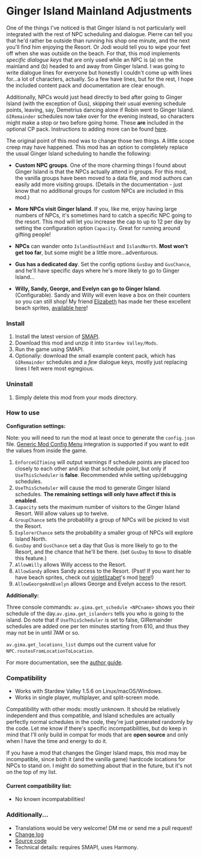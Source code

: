 # Ginger Island Mainland Adjustments

One of the things I've noticed is that Ginger Island is not particularly well integrated with the rest of NPC scheduling and dialogue. Pierre can tell you that he'd rather be outside than running his shop one minute, and the next you'll find him enjoying the Resort. Or Jodi would tell you to wipe your feet off when she was outside on the beach. For that, this mod implements *specific dialogue keys* that are only used while an NPC is (a) on the mainland and (b) headed to and away from Ginger Island. I was going to write dialogue lines for everyone but honestly I couldn't come up with lines for...a lot of characters, actually. So a few have lines, but for the rest, I hope the included content pack and documentation are clear enough.

Additionally, NPCs would just head directly to bed after going to Ginger Island (with the exception of Gus), skipping their usual evening schedule points, leaving, say, Demetrius dancing alone if Robin went to Ginger Island. `GIRemainder` schedules now take over for the evening instead, so characters might make a stop or two before going home. These **are** included in the optional CP pack. Instructions to adding more can be found [here](./Ginger%20Island%20Mainland%20Adjustments/docs/GIRemainderSchedules.md).

The original point of this mod was to change those two things. A little scope creep may have happened. This mod has an option to completely replace the usual Ginger Island scheduling to handle the following:

* **Custom NPC groups**. One of the more charming things I found about Ginger Island is that the NPCs actually attend in groups. For this mod, the vanilla groups have been moved to a data file, and mod authors can easily add more visiting groups. (Details in the documentation - just know that no additional groups for custom NPCs are included in this mod.)

* **More NPCs visit Ginger Island**. If you, like me, enjoy having large numbers of NPCs, it's sometimes hard to catch a specific NPC going to the resort. This mod will let you increase the cap to up to 12 per day by setting the configuration option `Capacity`. Great for running around gifting people!
* **NPCs** can wander onto `IslandSouthEast` and `IslandNorth`. **Most won't get too far**, but some might be a little more...adventurous.
* **Gus has a dedicated day**. Set the config options `GusDay` and `GusChance`, and he'll have specific days where he's more likely to go to Ginger Island...
* **Willy, Sandy, George, and Evelyn can go to Ginger Island**. (Configurable). Sandy and Willy will even leave a box on their counters so you can still shop! My friend [Elizabeth](https://www.nexusmods.com/stardewvalley/users/120958053?tab=user+files) has made her these excellent beach sprites, [available here](https://www.nexusmods.com/stardewvalley/mods/10960)!

### Install

1. Install the latest version of [SMAPI](https://smapi.io).
2. Download this mod and unzip it into `Stardew Valley/Mods`.
3. Run the game using SMAPI.
4. Optionally: download the small example content pack, which has `GIRemainder` schedules and a *few* dialogue keys, mostly just replacing lines I felt were most egregious. 

### Uninstall
1. Simply delete this mod from your mods directory.

### How to use

**Configuration settings:**

Note: you will need to run the mod at least once to generate the `config.json` file. [Generic Mod Config Menu](https://www.nexusmods.com/stardewvalley/mods/5098) integration is supported if you want to edit the values from inside the game.

1. `EnforceGITiming` will output warnings if schedule points are placed too closely to each other and skip that schedule point, but only if `UseThisScheduler` is **false**. Recommended while setting up/debugging schedules.
2. `UseThisScheduler` will cause the mod to generate Ginger Island schedules. **The remaining settings will only have affect if this is enabled**.
3. `Capacity` sets the maximum number of visitors to the Ginger Island Resort. Will allow values up to twelve.
4. `GroupChance` sets the probability a group of NPCs will be picked to visit the Resort. 
5. `ExplorerChance` sets the probability a smaller group of NPCs will explore Island North.
6. `GusDay` and `GusChance` set a day that Gus is more likely to go to the Resort, and the chance that he'll be there. (set `GusDay` to `None` to disable this feature.)
6. `AllowWilly` allows Willy access to the Resort.
7. `AllowSandy` allows Sandy access to the Resort. (Psst! If you want her to have beach sprites, check out [violetlizabet](https://www.nexusmods.com/stardewvalley/users/120958053?tab=user+files)'s mod [here](https://www.nexusmods.com/stardewvalley/mods/10960)!)
8. `AllowGeorgeAndEvelyn` allows George and Evelyn access to the resort.

**Additionally:**

Three console commands: `av.gima.get_schedule <NPCname>` shows you their schedule of the day.`av.gima.get_islanders` tells you who is going to the island. Do note that if `UseThisScheduler` is set to false, GIRemainder schedules are added one per ten minutes starting from 610, and thus they may not be in until 7AM or so.

`av.gima.get_locations_list` dumps out the current value for `NPC.routesFromLocationToLocation`.

For more documentation, see the [author guide](./Ginger%20Island%20Mainland%20Adjustments/docs/README.MD).

### Compatibility

* Works with Stardew Valley 1.5.6 on Linux/macOS/Windows.
* Works in single player, multiplayer, and split-screen mode. 

Compatibility with other mods: mostly unknown. It should be relatively independent and thus compatible, and Island schedules are actually perfectly normal schedules in the code, they're just generated randomly by the code. Let me know if there's specific incompatibilities, but do keep in mind that I'll only build in compat for mods that are **open source** and only when I have the time and energy to do it.

If you have a mod that changes the Ginger Island maps, this mod may be incompatible, since both it (and the vanilla game) hardcode locations for NPCs to stand on. I might do something about that in the future, but it's not on the top of my list.

#### Current compatibility list:

* No known incompatabilities!

### Additionally...

* Translations would be very welcome! DM me or send me a pull request!
* [Change log](./Ginger%20Island%20Mainland%20Adjustments/docs/changelog.md)
* [Source code](https://github.com/atravita-mods/Ginger-Island-Mainland-Adjustments)
* Technical details: requires SMAPI, uses Harmony.
